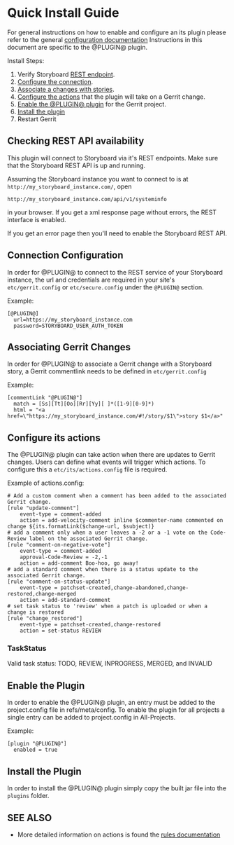 Quick Install Guide
===================

For general instructions on how to enable and configure an its plugin
please refer to the general [configuration documentation][config-doc]
Instructions in this document are specific to the @PLUGIN@ plugin.

Install Steps:

1. Verify Storyboard [REST endpoint][rest-enabled].
2. [Configure the connection][its-connection].
3. [Associate a changes with stories][its-associate-change].
4. [Configure the actions][its-actions] that the plugin will take on a Gerrit change.
5. [Enable the @PLUGIN@ plugin][its-enable] for the Gerrit project.
6. [Install the plugin][its-install]
7. Restart Gerrit

[rest-enabled]: #rest-enabled
<a name="rest-enabled">Checking REST API availability</a>
---------------------------------------------------------

This plugin will connect to Storyboard via it's REST endpoints.
Make sure that the Storyboard REST API is up and running.

Assuming the Storyboard instance you want to connect to is at
`http://my_storyboard_instance.com/`, open

```
http://my_storyboard_instance.com/api/v1/systeminfo
```

in your browser. If you get a xml response page without errors, the REST
interface is enabled.

If you get an error page then you'll need to enable the Storyboard REST API.

[its-connection]: #its-connection
<a name="its-connection">Connection Configuration</a>
-----------------------------------------------------

In order for @PLUGIN@ to connect to the REST service of your
Storyboard instance, the url and credentials are required in
your site's `etc/gerrit.config` or `etc/secure.config` under
the `@PLUGIN@` section.

Example:

```
[@PLUGIN@]
  url=https://my_storyboard_instance.com
  password=STORYBOARD_USER_AUTH_TOKEN
```

[its-associate-change]: #its-associate-change
<a name="its-associate-change">Associating Gerrit Changes</a>
-------------------------------------------------------------

In order for @PLUGIN@ to associate a Gerrit change with
a Storyboard story, a Gerrit commentlink needs to be
defined in `etc/gerrit.config`

Example:

```
[commentLink "@PLUGIN@"]
  match = [Ss][Tt][Oo][Rr][Yy][ ]*([1-9][0-9]*)
  html = "<a href=\"https://my_storyboard_instance.com/#!/story/$1\">story $1</a>"
```

[its-actions]: #its-actions
<a name="its-actions">Configure its actions</a>
-----------------------------------------------

The @PLUGIN@ plugin can take action when there are updates
to Gerrit changes.  Users can define what events will trigger
which actions.  To configure this a `etc/its/actions.config`
file is required.

Example of actions.config:

```
# Add a custom comment when a comment has been added to the associated Gerrit change.
[rule "update-comment"]
    event-type = comment-added
    action = add-velocity-comment inline $commenter-name commented on change ${its.formatLink($change-url, $subject)}
# add a comment only when a user leaves a -2 or a -1 vote on the Code-Review label on the associated Gerrit change.
[rule "comment-on-negative-vote"]
    event-type = comment-added
    approval-Code-Review = -2,-1
    action = add-comment Boo-hoo, go away!
# add a standard comment when there is a status update to the associated Gerrit change.
[rule "comment-on-status-update"]
    event-type = patchset-created,change-abandoned,change-restored,change-merged
    action = add-standard-comment
# set task status to 'review' when a patch is uploaded or when a change is restored
[rule "change_restored"]
    event-type = patchset-created,change-restored
    action = set-status REVIEW
```

### <a id="task-status"></a>TaskStatus
Valid task status: TODO, REVIEW, INPROGRESS, MERGED, and INVALID


[its-enable]: #its-enable
<a name="its-enable">Enable the Plugin</a>
-------------------------------------------------------

In order to enable the @PLUGIN@ plugin, an entry must be
added to the project.config file in refs/meta/config.
To enable the plugin for all projects a single entry can
be added to project.config in All-Projects.

Example:

```
[plugin "@PLUGIN@"]
  enabled = true
```

[its-install]: #its-install
<a name="its-install">Install the Plugin</a>
-------------------------------------------------------

In order to install the @PLUGIN@ plugin simply copy the built jar
file into the `plugins` folder.

[config-common-doc]: config-common.html
[config-doc]: config.html
[rules-doc]: config-rulebase-common.html


SEE ALSO
--------
* More detailed information on actions is found the [rules documentation][rules-doc]
